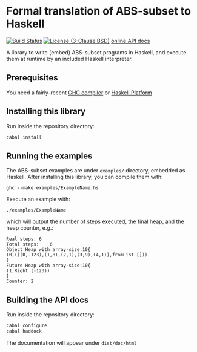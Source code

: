 # Formal translation of ABS-subset to Haskell

[![Build Status](https://travis-ci.org/abstools/abs-haskell-formal.svg)](https://travis-ci.org/abstools/abs-haskell-formal) [![License (3-Clause BSD)](https://img.shields.io/badge/license-BSD--3-blue.svg?style=flat)](http://opensource.org/licenses/BSD-3-Clause) [online API docs](http://abstools.github.io/abs-haskell-formal)

A library to write (embed) ABS-subset programs in Haskell, and execute them
at runtime by an included Haskell interpreter.

## Prerequisites

You need a fairly-recent [GHC compiler](http://haskell.org/ghc) or [Haskell Platform](http://haskell.org/platform)

## Installing this library

Run inside the repository directory:

```bash
cabal install
```

## Running the examples

The ABS-subset examples are under `examples/` directory, embedded as Haskell.
After installing this library, you can compile them with:

```
ghc --make examples/ExampleName.hs
```

Execute an example with:

```
./examples/ExampleName
```

which will output the number of steps executed, the final heap, and the heap counter, e.g.:

```
Real steps:	6
Total steps:	6
Object Heap with array-size:10{
(0,([(0,-123),(1,8),(2,1),(3,9),(4,1)],fromList []))
}
Future Heap with array-size:10{
(1,Right (-123))
}
Counter: 2
```

## Building the API docs

Run inside the repository directory:

```bash
cabal configure
cabal haddock
```

The documentation will appear under `dist/doc/html`

